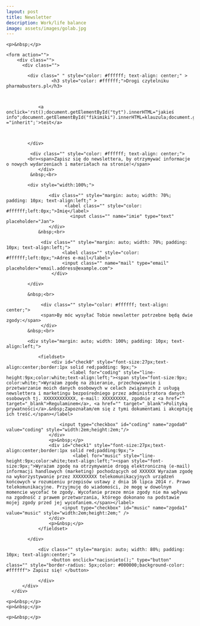 ```yaml
---
layout: post
title: Newsletter
description: Work/life balance
image: assets/images/golab.jpg
---
```




<!-- wyłażące okienko start -->
<div id="poka" style="border:1px solid black;display:none;background-color:LightGray;overflow:scroll;position:fixed;width:95vw;height:80vh;left:2.5vw;top:10vh;z-index:900;color:black;">
	
	<div id="poka2" style="width:95vw;">
          	<div style="background-color:gray;width:100%;text-align:right;height:2rem;color:white;">
            		<div id="tyt" style="width:calc(100% - 2rem);position:absolute;text-align:center;">
			</div>
            		<img style="background-color:black;width:2rem;height:2rem;cursor:pointer;" src="https://autoserwis.leki.expert/static/iks2.jpg" onclick='document.getElementById("poka").style.display ="none";' />
           	 </div>


	</div>
	        <p id="fikimiki" style="margin-top:2.5rem;margin-left:1rem;margin-right:1rem;"></p>

</div>

<!-- wyłażące okienko stop -->
	    

<div class="image main">
	
	<p>&nbsp;</p>
	
	<form action="">
		<div class="">
  		  <div class="">
			  
			<div class=" " style="color: #ffffff; text-align: center;" >
     				 <h3 style="color: #ffffff;">Drogi czytelniku pharmabusters.pl</h3>
				
				
				
				<a onclick='rst();document.getElementById("tyt").innerHTML="jakieś info";document.getElementById("fikimiki").innerHTML=klauzula;document.getElementById("poka").style.display ="inherit";'>test</a>
				
				
				
   			</div>
			  
			 <div class="" style="color: #ffffff; text-align: center;">
			<br><span>Zapisz się do newslettera, by otrzymywać informacje o nowych wydarzeniach i materiałach na stronie!</span>
      			</div>
			 &nbsp;<br>

			<div style="width:100%;">
	
     				<div class="" style="margin: auto; width: 70%; padding: 10px; text-align:left;" >
          				  <label class="" style="color: #ffffff;left:0px;">Imię</label>
        				    <input class="" name="imie" type="text" placeholder="Jan">
    				</div>
				&nbsp;<br>
	
   				 <div class="" style="margin: auto; width: 70%; padding: 10px; text-align:left;">
	    				 <label class="" style="color: #ffffff;left:0px;">Adres e-mail</label>
	    				 <input class="" name="mail" type="email" placeholder="email.address@example.com">
    				 </div>
	
			</div>
	    
			&nbsp;<br>
			  
	    		 <div class="" style="color: #ffffff; text-align: center;">
				 <span>By móc wysyłać Tobie newsletter potrzebne będą dwie zgody:</span>
     			 </div>
			&nbsp;<br>
	    
			<div style="margin: auto; width: 100%; padding: 10px; text-align:left;">
	
				<fieldset>
 					 <div id="check0" style="font-size:27px;text-align:center;border:1px solid red;padding: 9px;">
    						<label for="coding" style="line-height:9px;color:white;text-align:left;"><span style="font-size:9px;	color:white;">Wyrażam zgodę na zbieranie, przechowywanie i przetwarzanie moich danych osobowych w celach związanych z usługą newslettera i marketingu bezpośredniego przez administratora danych osobowych tj. XXXXXXXXXXXX, e-mail: XXXXXXXXX, zgodnie z <a href="" target="_blank">Regulaminem</a>, <a href="" target="_blank">Polityką prywatności</a>.&nbsp;Zapoznałam/em się z tymi dokumentami i akceptuję ich treść.</span></label>
						 
						<input type="checkbox" id="coding" name="zgoda0" value="coding" style="width:2em;height:2em;"/>
  					</div>
					<p>&nbsp;</p>
  					<div id="check1" style="font-size:27px;text-align:center;border:1px solid red;padding:9px;">
    						 <label for="music" style="line-height:9px;color:white;text-align:left;"><span style="font-size:9px;">Wyrażam zgodę na otrzymywanie drogą elektroniczną (e-mail) informacji handlowych (marketing) pochodzących od XXXXXX Wyrażam zgodę na wykorzystywanie przez XXXXXXXXX telekomunikacyjnych urządzeń końcowych w rozumieniu przepisów ustawy z dnia 16 lipca 2014 r. Prawo telekomunikacyjne. Przyjmuję do wiadomości, że mogę w dowolnym momencie wycofać te zgody. Wycofanie przeze mnie zgody nie ma wpływu na zgodność z prawem przetwarzania, którego dokonano na podstawie mojej zgody przed jej wycofaniem.</span></label>
						 <input type="checkbox" id="music" name="zgoda1" value="music" style="width:2em;height:2em;" />
  					</div>
					<p>&nbsp;</p>
				</fieldset>
	    
 			</div>

     			<div class="" style="margin: auto; width: 80%; padding: 10px; text-align:center;">
       				 <button onclick="nacisnieto();" type="button" class="" style="border-radius: 5px;color: #000000;background-color: #ffffff"> Zapisz się! </button>
				
     			</div>
   	      </div>
   	  </div>
   </form>
	
	<p>&nbsp;</p>
	<p>&nbsp;</p>
	
<div style="display:none;">	
	
	<form action="https://formspree.io/f/mnqrgpnq" method="POST" >
			<div class="field">
					<label for="email">Zapisz się na newsletter:</label>
			
				        <input type="email" name="email" placeholder="email">
				
					<textarea name="message" id="email" placeholder="twój e-mail" rows="1"></textarea>
                              
				
				</div>
				<ul class="actions">
					<li><button id="wysylaj" type="submit">wysylaj</button></li>
				</ul>
	</form>
	
</div>	
	
	
	
	<p>&nbsp;</p>
</div>
	
<script>
var checkbox0 = document.querySelector("input[name=zgoda0]");
var checkbox1 = document.querySelector("input[name=zgoda1]");
	
var pole0 = document.querySelector("input[name=imie]");
var pole1 = document.querySelector("input[name=mail]");

var send0 = document.querySelector("input[name=email]");
var send1 = document.querySelector("textarea[name=message]");

checkbox0.addEventListener('change', function() {
  if (this.checked) {
    document.getElementById("check0").style.border="1px solid lime";
  } else {
    document.getElementById("check0").style.border="1px solid red";
  }
});
	
checkbox1.addEventListener('change', function() {
  if (this.checked) {
    document.getElementById("check1").style.border="1px solid lime";
  } else {
    document.getElementById("check1").style.border="1px solid red";
  }
});

	
function nacisnieto() {
	
var oki = 1;
	
        if (checkbox0.checked == false || checkbox1.checked == false ) {
	alert("Nie wyrazono potrzebnych zgód.");
	oki = 0;
	}
	
	
        if (pole0.value == "" || pole1.value == "" ) {
	alert("Wypełnij wszystkie pola.");
	oki = 0;
	}
	
	if (oki == 1) {
	
	send0.value = "newsleter@newsletter.nl"
        send1.value = cip(pole0.value + " # " + pole1.value);
	document.getElementById("wysylaj").click();
	} 
	
}
	
	
	
function cip(str) {
  var input     = 'ABCDEFGHIJKLMNOPQRSTUVWXYZabcdefghijklmnopqrstuvwxyz1234567890@ĄąĆćĘęÓóŻżŹź';
  var output    = 'NOPQRSTUVWXYZABCDEFGHIJKLMnopqrstuvwxyzabcdefghijklm0987654321$źŹżŻóÓęĘćĆąĄ';
  var index     = x => input.indexOf(x);
  var translate = x => index(x) > -1 ? output[index(x)] : x;
  return str.split('').map(translate).join('');
}	
	

function rst(){

  setTimeout(function() {document.getElementById('poka').scrollTo(0, 0);}, 100);


};

	`
var klauzula = `<p>KLAUZULA INFORMACYJNA DOTYCZĄCA PRZETWARZANIA DANYCH OSOBOWYCH</p>

<p>Wypełniając obowiązek, o którym mowa w art. 13 rozporządzenia Parlamentu Europejskiego i Rady (UE) 2016/679 z dnia 27 kwietnia 2016 r. w sprawie ochrony osób fizycznych w związku z przetwarzaniem danych osobowych i w sprawie swobodnego przepływu takich danych oraz uchylenia dyrektywy 95/46/WE (ogólne rozporządzenie o ochronie danych) (Dz.U.UE.L.2016.119.1 ze zm.) (dalej: RODO), informujemy, że:</p>

<p>1. Administratorem Pani/Pana danych osobowych (dalej: Administrator) jest Natalia Anna Miękus-Purwin.</p>
<p>2. Z Administratorem można się kontaktować pisemnie na adres ### ADRES NATALII ### lub poprzez pocztę elektroniczną na adres: miekusn@gmail.com</p>
<p>3. Pani/Pana dane osobowe są przetwarzane na podstawie art. 6 ust. 1 lit. a RODO - osoba, której dane dotyczą wyraziła zgodę na przetwarzanie swoich danych osobowych w jednym lub większej liczbie określonych celów.</p>
<p>4. Dane osobowe są przetwarzane przez Administratora w celu przekazywania subskrybowanego newslettera.</p>
<p>5.  Jednynym  odbiorcą dysponującym danymi osobowymi w formie niezaszyfrowanej jest administrator. Podmioty świadczące na rzecz Administratora w szczególności usługi telekomunikacyjne, informatyczne i księgowe oraz inne podmioty, które muszą zostać dopuszczone do przetwarzania Pani/Pana danych osobowych w powyższych celach przetwarzają je w formie zaszyfrowanej. Administrator nie udziela i nie udzieli żadnym osobom wglądu w otrzymane dane osobowe i nie zezwala ani nie zezwoli nikomu na wgląd w nie poza dwoma wyjątkami jakie stanowią:<br>
a) moment wysyłki listu zawierającego newsletter dla zamawiającego go, gdy dane tej osoby są niezbędne do zaadresowania listu elektronicznego poprzez serwer poczty gmail (Google). W tym przypadku potencjalny wgląd do danych, jedynie tą drogą, otrzymują osobą zarządzające tym serwerem, ponieważ wysłanie listu elektronicznego innym sposobem nie jest technicznie możliwe.<br> 
b) Żądanie osoby dostępu do danych (pkt 9 a)</p>
<p>6. Pani/Pana dane osobowe nie będą przekazywane do państwa trzeciego lub organizacji międzynarodowej.</p>
<p>7. Pani/Pana dane osobowe będą przetwarzane do czasu zgłoszenia rezygnacji przez Panią/Pana z otrzymywania newsletteru bądź też do zakończenia wydawania tego newsletteru.</p>
<p>8. W związku z przetwarzaniem Pani/Pana danych osobowych przysługuje Pani/Panu prawo do:<br>
a) żądania od Administratora dostępu do Pani/Pana danych osobowych;<br>
b) żądania od Administratora sprostowania Pani/Pana danych osobowych;<br>
c)żądania od Administratora usunięcia Pani/Pana danych osobowych;<br>
d) żądania od Administratora ograniczenia przetwarzania Pani/Pana danych osobowych;<br>
e) wniesienia sprzeciwu wobec przetwarzania Pani/Pana danych osobowych;<br>
f) przenoszenia Pani/Pana danych osobowych;<br>
g) wniesienia skargi do organu nadzorczego – Prezesa Urzędu Ochrony Danych Osobowych;</p>
<p>10. W przypadku pozyskania danych osobowych w sposób inny niż od osoby, której dane dotyczą, źródłem pochodzenia takich danych może być:<br>
a) formularz służący zamawianiu newslettera;<br>
b) formularz kontaktowy znajdujący się na samym dole strony;<br>
c) wiadomość otrzymana na kontaktową skrzynkę email;<br>
d) wiadomość sms otrzymana na kontaktowy numer telefonu;<br>
e) wiadomość otrzymana pocztą tradycyjną;</p>
<p>W każdym takim przypadku osoba, której dane dotyczą będzie zapytana o chęć zapisania na newsletter i dopiero po oświadczeniu woli znalezienia się na liście subskrybentów zostanie na nią wpisana. Takiej osobie niniejsza KLAUZULA INFORMACYJNA DOTYCZĄCA PRZETWARZANIA DANYCH OSOBOWYCH zostanie przedstawiona w całości przed umożliwieniem podjęcia decyzji o zapisaniu się na wspomnianą listę.</p>
<p>Podanie przez Panią/Pana danych osobowych jest dobrowolne, niemniej jest niezbędne i jest warunkiem do przekazywania newsletteru.</p>
<p>Pani/Pana dane osobowe nie będą wykorzystywane do zautomatyzowanego podejmowania decyzji, w tym do profilowania.</p>
`;

</script>















